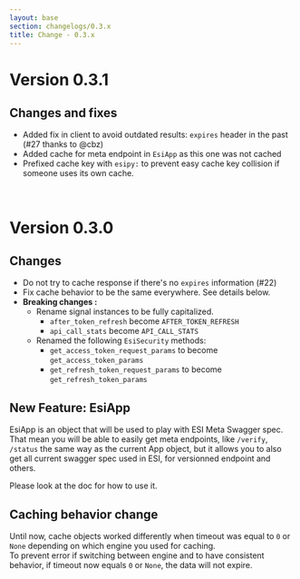 ```yaml
---
layout: base
section: changelogs/0.3.x
title: Change - 0.3.x
---
```

# Version 0.3.1
## Changes and fixes
* Added fix in client to avoid outdated results: `expires` header in the past (#27 thanks to @cbz)
* Added cache for meta endpoint in `EsiApp` as this one was not cached 
* Prefixed cache key with `esipy:` to prevent easy cache key collision if someone uses its own cache.

&nbsp; 

# Version 0.3.0
## Changes 
* Do not try to cache response if there's no `expires` information (#22)
* Fix cache behavior to be the same everywhere. See details below.
* **Breaking changes :**
    * Rename signal instances to be fully capitalized.
        * `after_token_refresh` become `AFTER_TOKEN_REFRESH`
        * `api_call_stats` become `API_CALL_STATS`
    * Renamed the following `EsiSecurity` methods:
        * `get_access_token_request_params` to become `get_access_token_params`
        * `get_refresh_token_request_params` to become `get_refresh_token_params`

## New Feature: EsiApp
EsiApp is an object that will be used to play with ESI Meta Swagger spec. <br>
That mean you will be able to easily get meta endpoints, like `/verify`, `/status` the same way as the current App object, but it allows you to also get all current swagger spec used in ESI, for versionned endpoint and others.

Please look at the doc for how to use it. 

## Caching behavior change
Until now, cache objects worked differently when timeout was equal to `0` or `None` depending on which engine you used for caching. <br>
To prevent error if switching between engine and to have consistent behavior, if timeout now equals `0` or `None`, the data will not expire.
